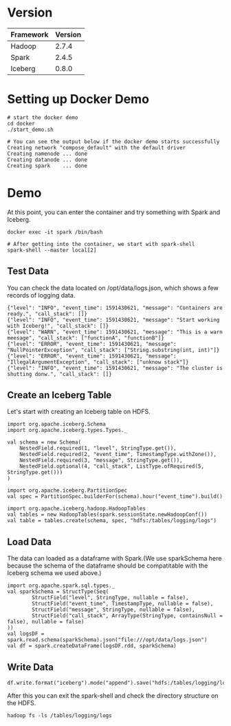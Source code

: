 <!--
  - Licensed to the Apache Software Foundation (ASF) under one
  - or more contributor license agreements.  See the NOTICE file
  - distributed with this work for additional information
  - regarding copyright ownership.  The ASF licenses this file
  - to you under the Apache License, Version 2.0 (the
  - "License"); you may not use this file except in compliance
  - with the License.  You may obtain a copy of the License at
  -
  -   http://www.apache.org/licenses/LICENSE-2.0
  -
  - Unless required by applicable law or agreed to in writing,
  - software distributed under the License is distributed on an
  - "AS IS" BASIS, WITHOUT WARRANTIES OR CONDITIONS OF ANY
  - KIND, either express or implied.  See the License for the
  - specific language governing permissions and limitations
  - under the License.
  -->

# Version

| Framework | Version |
| :--------- | :------- |
| Hadoop    | 2.7.4   |
| Spark     | 2.4.5   |
| Iceberg   | 0.8.0   |

# Setting up Docker Demo

```$xslt
# start the docker demo
cd docker
./start_demo.sh

# You can see the output below if the docker demo starts successfully
Creating network "compose_default" with the default driver
Creating namenode ... done
Creating datanode ... done
Creating spark    ... done
```

# Demo

At this point, you can enter the container and try something with Spark and Iceberg.

```$xslt
docker exec -it spark /bin/bash

# After getting into the container, we start with spark-shell
spark-shell --master local[2]
```

## Test Data

You can check the data located on /opt/data/logs.json, which shows a few records of logging data.

```$xslt
{"level": "INFO", "event_time": 1591430621, "message": "Containers are ready.", "call_stack": []}
{"level": "INFO", "event_time": 1591430621, "message": "Start working with Iceberg!", "call_stack": []}
{"level": "WARN", "event_time": 1591430621, "message": "This is a warn meesage", "call_stack": ["functionA", "functionB"]}
{"level": "ERROR", "event_time": 1591430621, "message": "NullPointerException", "call_stack": ["String.substring(int, int)"]}
{"level": "ERROR", "event_time": 1591430621, "message": "IllegalArgumentException", "call_stack": ["unknow stack"]}
{"level": "INFO", "event_time": 1591430621, "message": "The cluster is shutting donw.", "call_stack": []}
``` 

## Create an Iceberg Table

Let's start with creating an Iceberg table on HDFS.

```$xslt
import org.apache.iceberg.Schema
import org.apache.iceberg.types.Types._

val schema = new Schema(
    NestedField.required(1, "level", StringType.get()),
    NestedField.required(2, "event_time", TimestampType.withZone()),
    NestedField.required(3, "message", StringType.get()),
    NestedField.optional(4, "call_stack", ListType.ofRequired(5, StringType.get()))
)

import org.apache.iceberg.PartitionSpec
val spec = PartitionSpec.builderFor(schema).hour("event_time").build()

import org.apache.iceberg.hadoop.HadoopTables
val tables = new HadoopTables(spark.sessionState.newHadoopConf())
val table = tables.create(schema, spec, "hdfs:/tables/logging/logs")
```

## Load Data

The data can loaded as a dataframe with Spark.(We use sparkSchema here because the schema of the dataframe should be 
compatitable with the Iceberg schema we used above.)

```$xslt
import org.apache.spark.sql.types._
val sparkSchema = StructType(Seq(
        StructField("level", StringType, nullable = false),
        StructField("event_time", TimestampType, nullable = false),
        StructField("message", StringType, nullable = false),
        StructField("call_stack", ArrayType(StringType, containsNull = false), nullable = false)
))
val logsDF = spark.read.schema(sparkSchema).json("file:///opt/data/logs.json")
val df = spark.createDataFrame(logsDF.rdd, sparkSchema)
``` 

## Write Data

```$xslt
df.write.format("iceberg").mode("append").save("hdfs:/tables/logging/logs")
```

After this you can exit the spark-shell and check the directory structure on the HDFS.

```$xslt
hadoop fs -ls /tables/logging/logs
```


